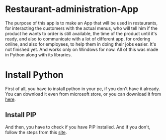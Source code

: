 # Restaurant-administration-App
The purpose of this app is to make an App that will be used in restaurants, for interacting the customers with the actual menus, 
who will tell him if the product he wants to order is still available, the time of the product until it's ready, and also to communicate with a lot of different app,
for ordering online, and also for employees, to help them in doing their jobs easier. It's not finished yet. And works only on Windows for now.
All of this was made in Python along with its libraries.

# Install Python
First of all, you have to install python in your pc, if you don't have it already. You can download it even from microsoft store, or you can download it
from [here](https://www.python.org/downloads/).

## Install PIP
And then, you have to check if you have PIP installed. And if you don't, follow the steps from this
[site](https://phoenixnap.com/kb/install-pip-windows).
